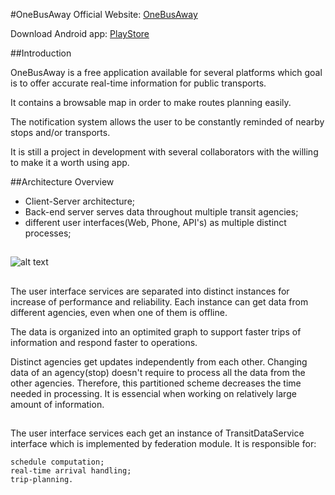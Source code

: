 #OneBusAway
Official Website: [OneBusAway](http://www.onebusaway.org/)

Download Android app: [PlayStore](https://play.google.com/store/apps/details?id=com.joulespersecond.seattlebusbot)

##Introduction

OneBusAway is a free application available for several platforms which goal is to offer accurate real-time information for public transports.

It contains a browsable map in order to make routes planning easily.

The notification system allows the user to be constantly reminded of nearby stops and/or transports.

It is still a project in development with several collaborators with the willing to make it a worth using app.

##Architecture Overview

* Client-Server architecture;
* Back-end server serves data throughout multiple transit agencies;
* different user interfaces(Web, Phone, API's) as multiple distinct processes;

##

![alt text](https://github.com/OneBusAway/onebusaway-application-modules/wiki/ArchitectureDiagram.png "Diagram")

##

The user interface services are separated into distinct instances for increase of performance and reliability. Each instance can get data from different agencies, even when one of them is offline.

The data is organized into an optimited graph to support faster trips of information and respond faster to operations. 

Distinct agencies get updates independently from each other. Changing data of an agency(stop) doesn't require to process all the data from the other agencies. Therefore, this partitioned scheme decreases the time needed in processing. It is essencial when working on relatively large amount of information.

##

The user interface services each get an instance of TransitDataService interface which is implemented by federation module. It is responsible for:

    schedule computation;
    real-time arrival handling;
    trip-planning.
